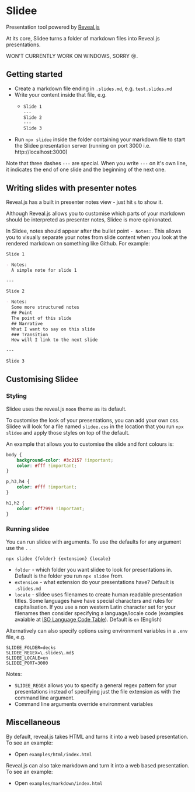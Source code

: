 # Slidee
Presentation tool powered by [Reveal.js](https://revealjs.com/)

At its core, Slidee turns a folder of markdown files into Reveal.js presentations.

WON'T CURRENTLY WORK ON WINDOWS, SORRY 😢.

## Getting started
- Create a markdown file ending in `.slides.md`, e.g. `test.slides.md`
- Write your content inside that file, e.g.
  - ```md
    Slide 1
    ---
    Slide 2 
    ---
    Slide 3
    ```
- Run `npx slidee` inside the folder containing your markdown file to start the Slidee presentation server (running on port 3000 i.e. http://localhost:3000)

Note that three dashes `---` are special. When you write `---` on it's own line, it indicates the end of one slide and the beginning of the next one.

## Writing slides with presenter notes
Reveal.js has a built in presenter notes view - just hit `s` to show it.

Although Reveal.js allows you to customise which parts of your markdown should be interpreted as presenter notes, Slidee is more opinionated.

In Slidee, notes should appear after the bullet point `- Notes:`. This allows you to visually separate your notes from slide content when you look at the rendered markdown on something like Github. For example:

```md
Slide 1

- Notes:
  A simple note for slide 1

---

Slide 2 

- Notes:
  Some more structured notes
  ## Point
  The point of this slide 
  ## Narrative
  What I want to say on this slide 
  ### Transition
  How will I link to the next slide

---

Slide 3
```

## Customising Slidee 

### Styling
Slidee uses the reveal.js `moon` theme as its default.

To customise the look of your presentations, you can add your own css. Slidee will look for a file named `slidee.css` in the location that you run `npx slidee` and apply those styles on top of the default.

An example that allows you to customise the slide and font colours is:
```css
body {
    background-color: #3c2157 !important;
    color: #fff !important;
}

p,h3,h4 {
    color: #fff !important;
}

h1,h2 {
    color: #ff7999 !important;
}
```

### Running slidee
You can run slidee with arguments. To use the defaults for any argument use the `.` .

`npx slidee {folder} {extension} {locale}`

- `folder` - which folder you want slidee to look for presentations in. Default is the folder you run `npx slidee` from.
- `extension` - what extension do your presentations have? Default is `.slides.md`
- `locale` - slidee uses filenames to create human readable presentation titles. Some languages have have special characters and rules for capitalisation. If you use a non western Latin character set for your filenames then consider specifying a language/locale code (examples avaiable at [ISO Language Code Table](http://www.lingoes.net/en/translator/langcode.htm)). Default is `en` (English)

Alternatively can also specify options using environment variables in a `.env` file, e.g. 
```
SLIDEE_FOLDER=decks
SLIDEE_REGEX=\.slides\.md$
SLIDEE_LOCALE=en
SLIDEE_PORT=3000
```

Notes:
- `SLIDEE_REGEX` allows you to specify a general regex pattern for your presentations instead of specifying just the file extension as with the command line argument.
- Command line arguments override environment variables


## Miscellaneous
By default, reveal.js takes HTML and turns it into a web based presentation. To see an example:
- Open `examples/html/index.html`

Reveal.js can also take markdown and turn it into a web based presentation. To see an example:
- Open `examples/markdown/index.html`